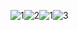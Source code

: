 ![1](https://khms2.google.com/kh/v=917?x=0&y=0&z=2)![2](https://khms2.google.com/kh/v=917?x=1&y=0&z=2)![1](https://khms2.google.com/kh/v=917?x=2&y=0&z=2)![3](https://khms2.google.com/kh/v=917?x=3&y=0&z=2)
